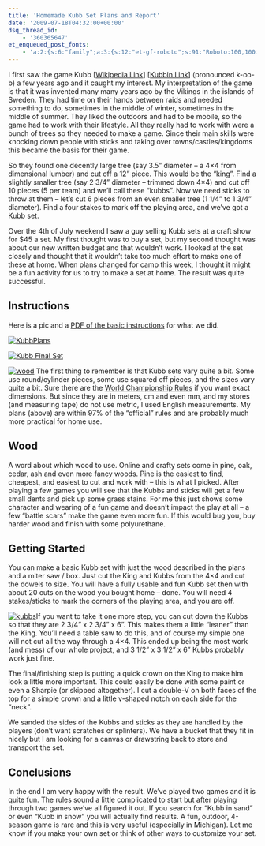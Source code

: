 ```yaml
---
title: 'Homemade Kubb Set Plans and Report'
date: '2009-07-18T04:32:00+00:00'
dsq_thread_id:
    - '360365647'
et_enqueued_post_fonts:
    - 'a:2:{s:6:"family";a:3:{s:12:"et-gf-roboto";s:91:"Roboto:100,100italic,300,300italic,regular,italic,500,500italic,700,700italic,900,900italic";s:22:"et-gf-roboto-condensed";s:59:"Roboto+Condensed:300,300italic,regular,italic,700,700italic";s:17:"et-gf-roboto-slab";s:51:"Roboto+Slab:100,200,300,regular,500,600,700,800,900";}s:6:"subset";a:7:{i:0;s:9:"latin-ext";i:1;s:5:"greek";i:2;s:9:"greek-ext";i:3;s:10:"vietnamese";i:4;s:8:"cyrillic";i:5;s:5:"latin";i:6;s:12:"cyrillic-ext";}}'
---
```


I first saw the game Kubb \[[Wikipedia Link](http://en.wikipedia.org/wiki/Kubb)\] \[[Kubbin Link](http://www.kubbin.com/)\] (pronounced k-oo-b) a few years ago and it caught my interest. My interpretation of the game is that it was invented many many years ago by the Vikings in the islands of Sweden. They had time on their hands between raids and needed something to do, sometimes in the middle of winter, sometimes in the middle of summer. They liked the outdoors and had to be mobile, so the game had to work with their lifestyle. All they really had to work with were a bunch of trees so they needed to make a game. Since their main skills were knocking down people with sticks and taking over towns/castles/kingdoms this became the basis for their game.

So they found one decently large tree (say 3.5” diameter – a 4×4 from dimensional lumber) and cut off a 12” piece. This would be the “king”. Find a slightly smaller tree (say 2 3/4” diameter – trimmed down 4×4) and cut off 10 pieces (5 per team) and we’ll call these “kubbs”. Now we need sticks to throw at them – let’s cut 6 pieces from an even smaller tree (1 1/4” to 1 3/4” diameter). Find a four stakes to mark off the playing area, and we’ve got a Kubb set.

Over the 4th of July weekend I saw a guy selling Kubb sets at a craft show for $45 a set. My first thought was to buy a set, but my second thought was about our new written budget and that wouldn’t work. I looked at the set closely and thought that it wouldn’t take too much effort to make one of these at home. When plans changed for camp this week, I thought it might be a fun activity for us to try to make a set at home. The result was quite successful.

## Instructions

Here is a pic and a [PDF of the basic instructions](http://blog.bruceabernethy.com/mirror/kubb.pdf) for what we did.

[![KubbPlans](http://www.bruceabernethy.com/wp-content/uploads/KubbPlans.png "KubbPlans")](http://blog.bruceabernethy.com/mirror/kubb.pdf)

[![Kubb Final Set](http://www.bruceabernethy.com/wp-content/uploads/kubbfinal_thumb.png "Kubb Final Set")](http://www.bruceabernethy.com/wp-content/uploads/kubbfinal.png)

[![wood](http://www.bruceabernethy.com/wp-content/uploads/wood_thumb.png "wood")](http://www.bruceabernethy.com/wp-content/uploads/wood.png) The first thing to remember is that Kubb sets vary quite a bit. Some use round/cylinder pieces, some use squared off pieces, and the sizes vary quite a bit. Sure there are the [World Championship Rules](http://www.vmkubb.com/rules/english.pdf) if you want exact dimensions. But since they are in meters, cm and even mm, and my stores (and measuring tape) do not use metric, I used English measurements. My plans (above) are within 97% of the “official” rules and are probably much more practical for home use.

## Wood

A word about which wood to use. Online and crafty sets come in pine, oak, cedar, ash and even more fancy woods. Pine is the easiest to find, cheapest, and easiest to cut and work with – this is what I picked. After playing a few games you will see that the Kubbs and sticks will get a few small dents and pick up some grass stains. For me this just shows some character and wearing of a fun game and doesn’t impact the play at all – a few “battle scars” make the game even more fun. If this would bug you, buy harder wood and finish with some polyurethane.

## Getting Started

You can make a basic Kubb set with just the wood described in the plans and a miter saw / box. Just cut the King and Kubbs from the 4×4 and cut the dowels to size. You will have a fully usable and fun Kubb set then with about 20 cuts on the wood you bought home – done. You will need 4 stakes/sticks to mark the corners of the playing area, and you are off.

[![kubbs](http://www.bruceabernethy.com/wp-content/uploads/kubbs_thumb.png "kubbs")](http://www.bruceabernethy.com/wp-content/uploads/kubbs.png)If you want to take it one more step, you can cut down the Kubbs so that they are 2 3/4” x 2 3/4” x 6”. This makes them a little “leaner” than the King. You’ll need a table saw to do this, and of course my simple one will not cut all the way through a 4×4. This ended up being the most work (and mess) of our whole project, and 3 1/2” x 3 1/2” x 6” Kubbs probably work just fine.

The final/finishing step is putting a quick crown on the King to make him look a little more important. This could easily be done with some paint or even a Sharpie (or skipped altogether). I cut a double-V on both faces of the top for a simple crown and a little v-shaped notch on each side for the “neck”.

We sanded the sides of the Kubbs and sticks as they are handled by the players (don’t want scratches or splinters). We have a bucket that they fit in nicely but I am looking for a canvas or drawstring back to store and transport the set.

## Conclusions

In the end I am very happy with the result. We’ve played two games and it is quite fun. The rules sound a little complicated to start but after playing through two games we’ve all figured it out. If you search for “Kubb in sand” or even “Kubb in snow” you will actually find results. A fun, outdoor, 4-season game is rare and this is very useful (especially in Michigan). Let me know if you make your own set or think of other ways to customize your set.
